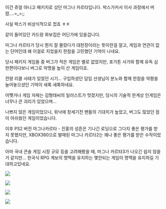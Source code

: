이건 쥬얼 아니고 패키지로 샀던 마그나 카르타입니다. 박스가커서 이사 과정에서 버렸....=_=;;

사실 박스가 비상식적으로 컸죠 ㅎㅎ

같이 들어있던 카드랑 화보집은 어딘가에 있을겁니다.

마그나 카르타가 당시 뭔지 잘 몰랐다가 대헌장이라는 뜻이란걸 알고, 게임과 연관이 없는 단어인데 왜 이걸로 지었을지 한참을 고민했던 기억이 나네요.

당시 패키지 게임들 중 버그가 적은 게임은 별로 없었지만, 포가튼 사가와 함께 유독 심한편이다보니 버그로 악명을 높이 산 게임이죠. 

전량 리콜 사태가 있었던 시기... 구입하셨던 담임 선생님이 분노와 함께 한참을 악평을 늘어놓으셨던 기억이 새록 새록하네요.

어쨋거나 게임 자체는 김형태씨의 일러스트가 멋졌지만, 당시의 기술적 한계상 인게임은 너무나 큰 괴리가 있었으며...

나쁘지 않은 게임이었으나, 워낙에 창세기전 팬들의 기대치가 높았고, 버그도 많았던 점이 아쉬웠던 게임이었습니다.

이후 PS2 버전 마그나카르타 - 진홍의 성흔은 기나긴 로딩으로 그다지 좋은 평가를 받지 못했지만, XBOX360으로 발매된 마그나 카르타2는 꽤나 좋은 평가를 받은 수작이었습니다.

아마 국내 콘솔 게임 시장 규모 등을 고려해봤을 때, 마그나 카르타3가 나오긴 쉽지 않을거 같지만... 한국식 RPG 계보의 명맥을 유지하는 몇안되는 게임이 명맥을 유지하길 기대하고있네요.

![](./0.jpg)

![](./1.jpg)

![](./2.jpg)

![](./3.jpg)
